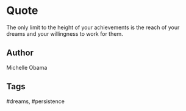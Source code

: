 # Quote

The only limit to the height of your achievements is the reach of your dreams and your willingness to work for them.

## Author

Michelle Obama

## Tags

#dreams, #persistence
